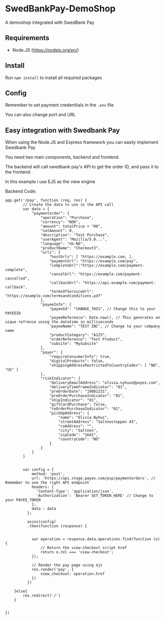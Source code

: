 # SwedBankPay-DemoShop
A demoshop integrated with SwedBank Pay

## Requirements
- Node.JS (https://nodejs.org/en/)

## Install
Run ``npm install`` to install all required packages

## Config
Remember to set payment credentlials in the ``.env`` file

You can also change port and URL


## Easy integration with Swedbank Pay

When using the Node.JS and Express framework you can easily implement Swedbank Pay 

You need two main components, backend and frontend. 

The backend will call swedbank pay's API to get the order ID, and pass it to the frontend

In this example i use EJS as the view engine

Backend Code:

````
app.get('/pay', function (req, res) {
        // Create the data to use in the API call
        var data = {
            "paymentorder": {
                "operation": "Purchase",
                "currency": "NOK",
                "amount": totalPrice + "00",
                "vatAmount": 0,
                "description": "Test Purchase",
                "userAgent": "Mozilla/5.0...",
                "language": "nb-NO",
                "productName": "Checkout3",
                "urls": {
                    "hostUrls": [ "https://example.com, ],
                    "paymentUrl": "https://example.com/pay",
                    "completeUrl":"https://example.com/payment-complete",
                    "cancelUrl": "https://example.com/payment-cancelled",
                    "callbackUrl": "https://api.example.com/payment-callback",
                    "termsOfServiceUrl": "https://example.com/termsandconditions.pdf"
                },
                "payeeInfo": {
                    "payeeId": "CHANGE_THIS", // Change this to your PAYEEID
                    "payeeReference": Date.now(), // This generates an uique refrence using the datatime in milliseconds
                    "payeeName": "TEST INC", // Change to your company name
                    "productCategory": "A123",
                    "orderReference": "Test Product",
                    "subsite": "MySubsite"
                },
                "payer": {
                    "requireConsumerInfo": true,
                    "digitalProducts": false,
                    "shippingAddressRestrictedToCountryCodes": [ "NO", "US" ]
                },
                "riskIndicator": {
                    "deliveryEmailAddress": "olivia.nyhuus@payex.com",
                    "deliveryTimeFrameIndicator": "01",
                    "preOrderDate": "19801231",
                    "preOrderPurchaseIndicator": "01",
                    "shipIndicator": "01",
                    "giftCardPurchase": false,
                    "reOrderPurchaseIndicator": "01",
                    "pickUpAddress": {
                        "name": "Olivia Nyhus",
                        "streetAddress": "Saltnestoppen 43",
                        "coAddress": "",
                        "city": "Saltnes",
                        "zipCode": "1642",
                        "countryCode": "NO"
                    }
                }
            }
        }
    
    
        var config = {
            method: 'post',
            url: 'https://api.stage.payex.com/psp/paymentorders', // Remember to use the right API endpoint
            headers: { 
              'Content-Type': 'application/json', 
              'Authorization': 'Bearer SET_TOKEN_HERE' // Change to your PAYEE_TOKEN
            },
            data : data
          };
          
          axios(config)
          .then(function (response) {
    
    
            var operation = response.data.operations.find(function (o) {
                // Return the view-checkout script href
                return o.rel === 'view-checkout';
            });
            
            // Render the pay page using ejs
            res.render('pay', {
                view_checkout: operation.href
            })
          })
          
    }else{
        res.redirect('/')
    }
    
   
})
